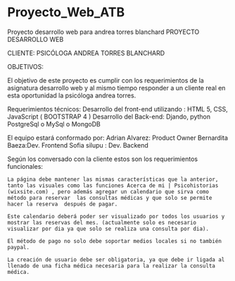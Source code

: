 # Proyecto_Web_ATB
Proyecto desarrollo web para andrea torres blanchard
PROYECTO DESARROLLO WEB

CLIENTE: PSICÓLOGA ANDREA TORRES BLANCHARD

OBJETIVOS: 

El objetivo de este proyecto es cumplir con los requerimientos de la asignatura desarrollo web y al mismo tiempo responder a un cliente real en esta oportunidad la psicóloga andrea torres. 

Requerimientos técnicos:
	Desarrollo del front-end utilizando :
		HTML 5, CSS, JavaScript ( BOOTSTRAP 4 )
	Desarrollo del Back-end:
		Djando, python
		PostgreSql o MySql o MongoDB	

El equipo estará conformado por: 
	Adrian Alvarez: Product Owner
	Bernardita Baeza:Dev. Frontend
	Sofia silupu : Dev. Backend 

Según los conversado con la cliente estos son los requerimientos funcionales:

	La página debe mantener las mismas características que la anterior, tanto las visuales como las funciones Acerca de mi | Psicohistorias (wixsite.com) , pero además agregar un calendario que sirva como método para reservar  las consultas médicas y que solo se permite hacer la reserva  después de pagar.

	Este calendario deberá poder ser visualizado por todos los usuarios y mostrar las reservas del mes. (actualmente solo es necesario visualizar por dia ya que solo se realiza una consulta por dia).

	El método de pago no solo debe soportar medios locales si no también paypal.

	La creación de usuario debe ser obligatoria, ya que debe ir ligada al llenado de una ficha médica necesaria para la realizar la consulta médica.
